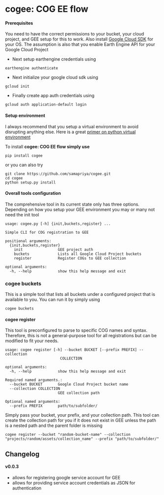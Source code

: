 # cogee: COG EE flow

#### Prerequisites

You need to have the correct permissions to your bucket, your cloud project, and GEE setup for this to work. Also install [Google Cloud SDK](https://cloud.google.com/sdk/docs/install) for your OS. The assumption is also that you enable Earth Engine API for your Google Cloud Project

- Next setup earthengine credentials using

```
earthengine authenticate
```

- Next initialize your google cloud sdk using

```
gcloud init
```

- Finally create app auth credentials using

```
gcloud auth application-default login
```

#### Setup environment

I always recommend that you setup a virtual environment to avoid disrupting anything else. Here is a great [primer on python virtual environment](https://realpython.com/python-virtual-environments-a-primer/)

To install **cogee: COG EE flow simply use**

`pip install cogee`

or you can also try

```
git clone https://github.com/samapriya/cogee.git
cd cogee
python setup.py install
```

#### Overall tools configuration

The comprehensive tool in its current state only has three options. Depending on how you setup your GEE environment you may or many not need the init tool

```
usage: cogee.py [-h] {init,buckets,register} ...

Simple CLI for COG registration to GEE

positional arguments:
  {init,buckets,register}
    init                GEE project auth
    buckets             Lists all Google Cloud Project buckets
    register            Register COGs to GEE collection

optional arguments:
  -h, --help            show this help message and exit
```

### cogee buckets

This is a simple tool that lists all buckets under a configured project that is available to you. You can run it by simply using

```
cogee buckets
```

#### cogee register

This tool is preconfigured to parse to specific COG names and syntax. Therefore, this is not a general-purpose tool for all registrations but can be modified to fit your needs.

```
usage: cogee register [-h] --bucket BUCKET [--prefix PREFIX] --collection
                         COLLECTION

optional arguments:
  -h, --help            show this help message and exit

Required named arguments.:
  --bucket BUCKET       Google Cloud Project bucket name
  --collection COLLECTION
                        GEE collection path

Optional named arguments:
  --prefix PREFIX       path/to/subfolder/
```

Simply pass your bucket, your prefix, and your collection path. This tool can create the collection path for you if it does not exist in GEE unless the path is a nested path and the parent folder is missing

```
cogee register --bucket "random-bucket-name" --collection "projects/random/assets/collection_name" --prefix "path/to/subfolder/"
```

## Changelog

#### v0.0.3

- allows for registering google service account for GEE
- allows for providing service account credentials as JSON for authentication 
